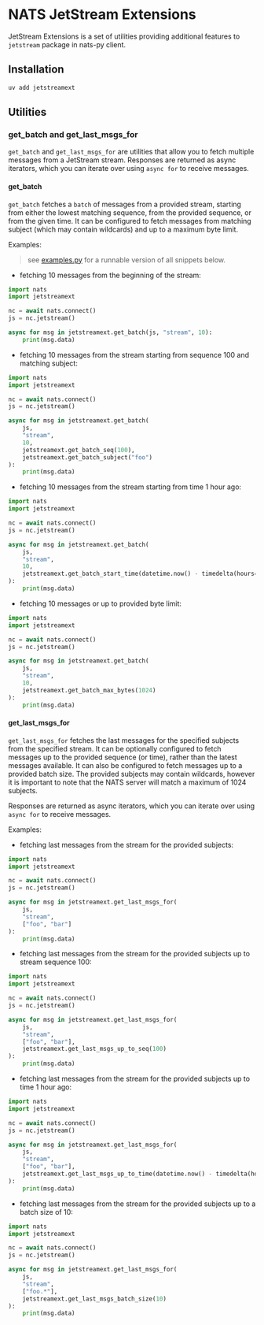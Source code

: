 # NATS JetStream Extensions

JetStream Extensions is a set of utilities providing additional features to `jetstream` package in nats-py client.

## Installation

```bash
uv add jetstreamext
```

## Utilities

### get_batch and get_last_msgs_for

`get_batch` and `get_last_msgs_for` are utilities that allow you to fetch multiple messages from a JetStream stream.
Responses are returned as async iterators, which you can iterate over using `async for` to receive messages.

#### get_batch

`get_batch` fetches a `batch` of messages from a provided stream, starting from
either the lowest matching sequence, from the provided sequence, or from the
given time. It can be configured to fetch messages from matching subject (which
may contain wildcards) and up to a maximum byte limit.

Examples:

> see [examples.py](https://www.github.com/oliverlambson/orbit.py/blob/main/jetstreamext/examples.py) for a runnable version of all snippets below.

- fetching 10 messages from the beginning of the stream:

```py
import nats
import jetstreamext

nc = await nats.connect()
js = nc.jetstream()

async for msg in jetstreamext.get_batch(js, "stream", 10):
    print(msg.data)
```

- fetching 10 messages from the stream starting from sequence 100 and matching subject:

```py
import nats
import jetstreamext

nc = await nats.connect()
js = nc.jetstream()

async for msg in jetstreamext.get_batch(
    js,
    "stream",
    10,
    jetstreamext.get_batch_seq(100),
    jetstreamext.get_batch_subject("foo")
):
    print(msg.data)
```

- fetching 10 messages from the stream starting from time 1 hour ago:

```py
import nats
import jetstreamext

nc = await nats.connect()
js = nc.jetstream()

async for msg in jetstreamext.get_batch(
    js,
    "stream",
    10,
    jetstreamext.get_batch_start_time(datetime.now() - timedelta(hours=1))
):
    print(msg.data)
```

- fetching 10 messages or up to provided byte limit:

```py
import nats
import jetstreamext

nc = await nats.connect()
js = nc.jetstream()

async for msg in jetstreamext.get_batch(
    js,
    "stream",
    10,
    jetstreamext.get_batch_max_bytes(1024)
):
    print(msg.data)
```

#### get_last_msgs_for

`get_last_msgs_for` fetches the last messages for the specified subjects from the specified stream. It can be optionally configured to fetch messages up to the provided sequence (or time), rather than the latest messages available. It can also be configured to fetch messages up to a provided batch size.
The provided subjects may contain wildcards, however it is important to note that the NATS server will match a maximum of 1024 subjects.

Responses are returned as async iterators, which you can iterate over using `async for` to receive messages.

Examples:

- fetching last messages from the stream for the provided subjects:

```py
import nats
import jetstreamext

nc = await nats.connect()
js = nc.jetstream()

async for msg in jetstreamext.get_last_msgs_for(
    js,
    "stream",
    ["foo", "bar"]
):
    print(msg.data)
```

- fetching last messages from the stream for the provided subjects up to stream sequence 100:

```py
import nats
import jetstreamext

nc = await nats.connect()
js = nc.jetstream()

async for msg in jetstreamext.get_last_msgs_for(
    js,
    "stream",
    ["foo", "bar"],
    jetstreamext.get_last_msgs_up_to_seq(100)
):
    print(msg.data)
```

- fetching last messages from the stream for the provided subjects up to time 1 hour ago:

```py
import nats
import jetstreamext

nc = await nats.connect()
js = nc.jetstream()

async for msg in jetstreamext.get_last_msgs_for(
    js,
    "stream",
    ["foo", "bar"],
    jetstreamext.get_last_msgs_up_to_time(datetime.now() - timedelta(hours=1))
):
    print(msg.data)
```

- fetching last messages from the stream for the provided subjects up to a batch size of 10:

```py
import nats
import jetstreamext

nc = await nats.connect()
js = nc.jetstream()

async for msg in jetstreamext.get_last_msgs_for(
    js,
    "stream",
    ["foo.*"],
    jetstreamext.get_last_msgs_batch_size(10)
):
    print(msg.data)
```
